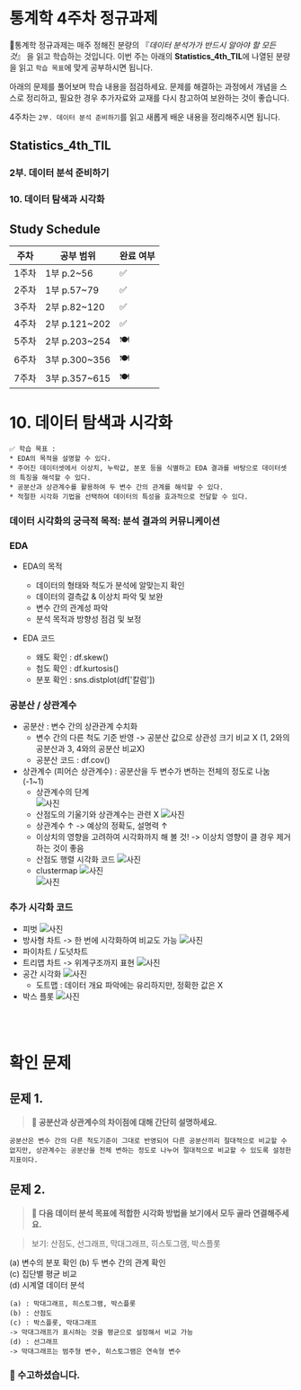 # 통계학 4주차 정규과제

📌통계학 정규과제는 매주 정해진 분량의 『*데이터 분석가가 반드시 알아야 할 모든 것*』 을 읽고 학습하는 것입니다. 이번 주는 아래의 **Statistics_4th_TIL**에 나열된 분량을 읽고 `학습 목표`에 맞게 공부하시면 됩니다.

아래의 문제를 풀어보며 학습 내용을 점검하세요. 문제를 해결하는 과정에서 개념을 스스로 정리하고, 필요한 경우 추가자료와 교재를 다시 참고하여 보완하는 것이 좋습니다.

4주차는 `2부. 데이터 분석 준비하기`를 읽고 새롭게 배운 내용을 정리해주시면 됩니다.


## Statistics_4th_TIL

### 2부. 데이터 분석 준비하기
### 10. 데이터 탐색과 시각화



## Study Schedule

|주차 | 공부 범위     | 완료 여부 |
|----|----------------|----------|
|1주차| 1부 p.2~56     | ✅      |
|2주차| 1부 p.57~79    | ✅      | 
|3주차| 2부 p.82~120   | ✅      | 
|4주차| 2부 p.121~202  | ✅      | 
|5주차| 2부 p.203~254  | 🍽️      | 
|6주차| 3부 p.300~356  | 🍽️      | 
|7주차| 3부 p.357~615  | 🍽️      | 

<!-- 여기까진 그대로 둬 주세요-->

# 10. 데이터 탐색과 시각화

```
✅ 학습 목표 :
* EDA의 목적을 설명할 수 있다.
* 주어진 데이터셋에서 이상치, 누락값, 분포 등을 식별하고 EDA 결과를 바탕으로 데이터셋의 특징을 해석할 수 있다.
* 공분산과 상관계수를 활용하여 두 변수 간의 관계를 해석할 수 있다.
* 적절한 시각화 기법을 선택하여 데이터의 특성을 효과적으로 전달할 수 있다.
```
### 데이터 시각화의 궁극적 목적: 분석 결과의 커뮤니케이션

### EDA 

* EDA의 목적
    * 데이터의 형태와 척도가 분석에 알맞는지 확인
    * 데이터의 결측값 & 이상치 파악 및 보완
    * 변수 간의 관계성 파악
    * 분석 목적과 방향성 점검 및 보정 

* EDA 코드
    * 왜도 확인 : df.skew()
    * 첨도 확인 : df.kurtosis()
    * 분포 확인 : sns.distplot(df['칼럼']) 

### 공분산 / 상관계수

* 공분산 : 변수 간의 상관관계 수치화
    * 변수 간의 다른 척도 기준 반영 -> 공분산 값으로 상관성 크기 비교 X (1, 2와의 공분산과 3, 4와의 공분산 비교X)
    * 공분산 코드 : df.cov()
* 상관계수 (피어슨 상관계수) : 공분산을 두 변수가 변하는 전체의 정도로 나눔 (-1~1)
    * 상관계수의 단계  
        ![사진](/images/스크린샷%202025-05-06%20173548.png)  
    * 산점도의 기울기와 상관계수는 관련 X
        ![사진](/images/스크린샷%202025-05-06%20173752.png)
    * 상관계수 ↑ -> 예상의 정확도, 설명력 ↑
    * 이상치의 영향을 고려하여 시각화까지 해 볼 것! -> 이상치 영향이 클 경우 제거하는 것이 좋음 
    * 산점도 행렬 시각화 코드
        ![사진](/images/스크린샷%202025-05-06%20174112.png)
    * clustermap 
        ![사진](/images/스크린샷%202025-05-06%20175104.png)  
        ![사진](/images/스크린샷%202025-05-06%20175329.png)

### 추가 시각화 코드
* 피벗
    ![사진](/images/스크린샷%202025-05-06%20180649.png)
* 방사형 차트 -> 한 번에 시각화하여 비교도 가능 
    ![사진](/images/스크린샷%202025-05-06%20180856.png)
* 파이차트 / 도넛차트 
* 트리맵 차트 -> 위계구조까지 표현
    ![사진](/images/스크린샷%202025-05-06%20181147.png)
* 공간 시각화
    ![사진](/images/스크린샷%202025-05-06%20181333.png)  
    * 도트맵 : 데이터 개요 파악에는 유리하지만, 정확한 값은 X 
* 박스 플롯
    ![사진](/images/스크린샷%202025-05-06%20181547.png)
<br>
<br>

# 확인 문제

## 문제 1.
> **🧚 공분산과 상관계수의 차이점에 대해 간단히 설명하세요.**

```
공분산은 변수 간의 다른 척도기준이 그대로 반영되어 다른 공분산끼리 절대적으로 비교할 수 없지만, 상관계수는 공분산을 전체 변하는 정도로 나누어 절대적으로 비교할 수 있도록 설정한 지표이다. 
```

## 문제 2.
> **🧚 다음 데이터 분석 목표에 적합한 시각화 방법을 보기에서 모두 골라 연결해주세요.**

> 보기: 산점도, 선그래프, 막대그래프, 히스토그램, 박스플롯

(a) 변수의 분포 확인 
(b) 두 변수 간의 관계 확인   
(c) 집단별 평균 비교   
(d) 시계열 데이터 분석

<!--중복 가능-->

```
(a) : 막대그래프, 히스토그램, 박스플롯   
(b) : 산점도  
(c) : 박스플롯, 막대그래프  
-> 막대그래프가 표시하는 것을 평균으로 설정해서 비교 가능  
(d) : 선그래프      
-> 막대그래프는 범주형 변수, 히스토그램은 연속형 변수 
```


### 🎉 수고하셨습니다.